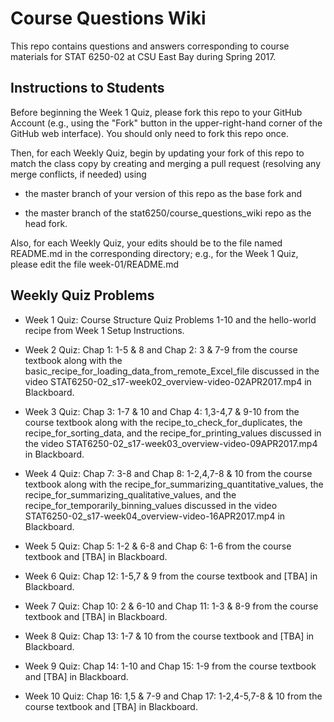 # Course Questions Wiki

This repo contains questions and answers corresponding to course materials for STAT 6250-02 at CSU East Bay during Spring 2017.

## Instructions to Students

Before beginning the Week 1 Quiz, please fork this repo to your GitHub Account (e.g., using the "Fork" button in the upper-right-hand corner of the GitHub web interface). You should only need to fork this repo once.

Then, for each Weekly Quiz, begin by updating your fork of this repo to match the class copy by creating and merging a pull request (resolving any merge conflicts, if needed) using

- the master branch of your version of this repo as the base fork and

- the master branch of the stat6250/course_questions_wiki repo as the head fork.

Also, for each Weekly Quiz, your edits should be to the file named README.md in the corresponding directory; e.g., for the Week 1 Quiz, please edit the file week-01/README.md

## Weekly Quiz Problems

- Week 1 Quiz: Course Structure Quiz Problems 1-10 and the hello-world recipe from Week 1 Setup Instructions.

- Week 2 Quiz: Chap 1: 1-5 & 8 and Chap 2: 3 & 7-9 from the course textbook along with the basic_recipe_for_loading_data_from_remote_Excel_file discussed in the video STAT6250-02_s17-week02_overview-video-02APR2017.mp4 in Blackboard.

- Week 3 Quiz: Chap 3: 1-7 & 10 and Chap 4: 1,3-4,7 & 9-10 from the course textbook along with the recipe_to_check_for_duplicates, the recipe_for_sorting_data, and the recipe_for_printing_values discussed in the video STAT6250-02_s17-week03_overview-video-09APR2017.mp4 in Blackboard.

- Week 4 Quiz: Chap 7: 3-8 and Chap 8: 1-2,4,7-8 & 10 from the course textbook along with the recipe_for_summarizing_quantitative_values, the recipe_for_summarizing_qualitative_values, and the recipe_for_temporarily_binning_values discussed in the video STAT6250-02_s17-week04_overview-video-16APR2017.mp4 in Blackboard.

- Week 5 Quiz: Chap 5: 1-2 & 6-8 and Chap 6: 1-6 from the course textbook and [TBA] in Blackboard.

- Week 6 Quiz: Chap 12: 1-5,7 & 9 from the course textbook and [TBA] in Blackboard.

- Week 7 Quiz: Chap 10: 2 & 6-10 and Chap 11: 1-3 & 8-9 from the course textbook and [TBA] in Blackboard.

- Week 8 Quiz: Chap 13: 1-7 & 10 from the course textbook and [TBA] in Blackboard.

- Week 9 Quiz: Chap 14: 1-10 and Chap 15: 1-9 from the course textbook and [TBA] in Blackboard.

- Week 10 Quiz: Chap 16: 1,5 & 7-9 and Chap 17: 1-2,4-5,7-8 & 10 from the course textbook and [TBA] in Blackboard.
